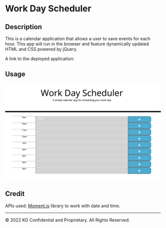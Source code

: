 # Work Day Scheduler

## Description

This is a calendar application that allows a user to save events for each hour. This app will run in the browser and feature dynamically updated HTML and CSS powered by jQuery.

A link to the deployed application:

## Usage
![Alt text](./assets/Screen%20Shot%202022-04-07%20at%209.05.13%20PM.png)

## Credit

APIs used: 
[Moment.js](https://momentjs.com/) library to work with date and time.


- - -
© 2022 KG Confidential and Proprietary. All Rights Reserved.
